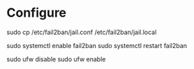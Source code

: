 # Configure

sudo cp /etc/fail2ban/jail.conf /etc/fail2ban/jail.local

sudo systemctl enable fail2ban
sudo systemctl restart fail2ban

sudo ufw disable
sudo ufw enable 
